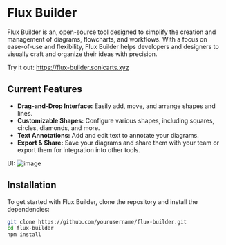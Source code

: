 # Flux Builder

Flux Builder is an, open-source tool designed to simplify the creation and management of diagrams, flowcharts, and workflows. With a focus on ease-of-use and flexibility, Flux Builder helps developers and designers to visually craft and organize their ideas with precision.

Try it out: https://flux-builder.sonicarts.xyz

## Current Features

- **Drag-and-Drop Interface:** Easily add, move, and arrange shapes and lines.
- **Customizable Shapes:** Configure various shapes, including squares, circles, diamonds, and more.
- **Text Annotations:** Add and edit text to annotate your diagrams.
- **Export & Share:** Save your diagrams and share them with your team or export them for integration into other tools.

UI:
![image](https://github.com/user-attachments/assets/45d90b51-7750-47fa-aa78-9753070954c9)


## Installation

To get started with Flux Builder, clone the repository and install the dependencies:

```bash
git clone https://github.com/yourusername/flux-builder.git
cd flux-builder
npm install
